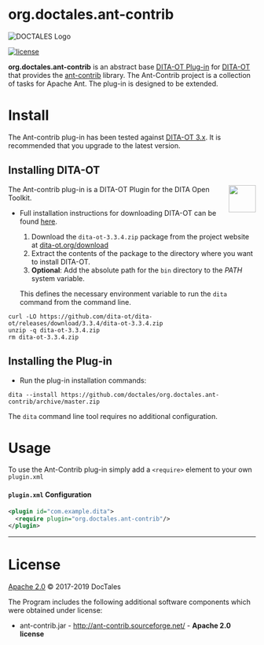 org.doctales.ant-contrib
========================

![DOCTALES Logo](https://doctales.github.io/images/doctales-logo-without-subtitle.svg)

[![license](https://img.shields.io/github/license/doctales/org.doctales.ant-contrib)](http://www.apache.org/licenses/LICENSE-2.0)

**org.doctales.ant-contrib** is an abstract base [DITA-OT Plug-in](https://www.dita-ot.org/plugins) for [DITA-OT](http://dita-ot.github.io) that provides the [ant-contrib](http://ant-contrib.sourceforge.net/) library. The Ant-Contrib project is a collection of tasks for Apache Ant. The plug-in is designed to be extended.

# Install

The Ant-contrib plug-in has been tested against [DITA-OT 3.x](http://www.dita-ot.org/download). It is
recommended that you upgrade to the latest version.

## Installing DITA-OT

<a href="https://www.dita-ot.org"><img src="https://www.dita-ot.org/images/dita-ot-logo.svg" align="right" height="55"></a>

The Ant-contrib plug-in is a DITA-OT Plugin for the DITA Open Toolkit.

-   Full installation instructions for downloading DITA-OT can be found
    [here](https://www.dita-ot.org/3.3/topics/installing-client.html).

    1.  Download the `dita-ot-3.3.4.zip` package from the project website at
        [dita-ot.org/download](https://www.dita-ot.org/download)
    2.  Extract the contents of the package to the directory where you want to install DITA-OT.
    3.  **Optional**: Add the absolute path for the `bin` directory to the _PATH_ system variable.

    This defines the necessary environment variable to run the `dita` command from the command line.

```console
curl -LO https://github.com/dita-ot/dita-ot/releases/download/3.3.4/dita-ot-3.3.4.zip
unzip -q dita-ot-3.3.4.zip
rm dita-ot-3.3.4.zip
```

## Installing the Plug-in

-   Run the plug-in installation commands:

```console
dita --install https://github.com/doctales/org.doctales.ant-contrib/archive/master.zip
```

The `dita` command line tool requires no additional configuration.

# Usage

To use the Ant-Contrib plug-in  simply add a `<require>` element to your own `plugin.xml`

#### `plugin.xml` Configuration

```xml
<plugin id="com.example.dita">
  <require plugin="org.doctales.ant-contrib"/>
</plugin>
```

---

# License

[Apache 2.0](LICENSE) © 2017-2019 DocTales

The Program includes the following additional software components which were obtained under license:

-   ant-contrib.jar - http://ant-contrib.sourceforge.net/ - **Apache 2.0 license**

